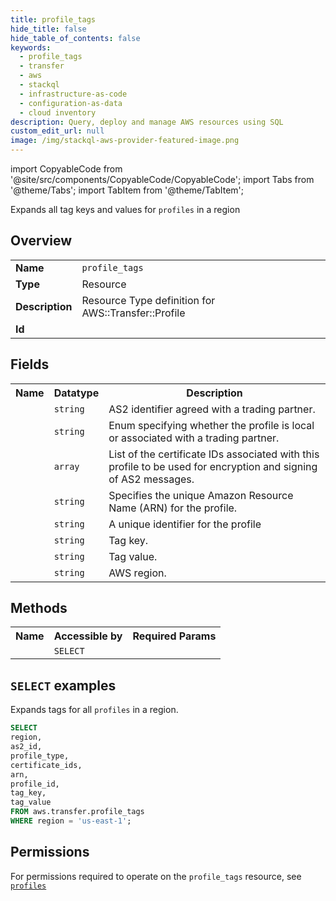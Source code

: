 ```yaml
---
title: profile_tags
hide_title: false
hide_table_of_contents: false
keywords:
  - profile_tags
  - transfer
  - aws
  - stackql
  - infrastructure-as-code
  - configuration-as-data
  - cloud inventory
description: Query, deploy and manage AWS resources using SQL
custom_edit_url: null
image: /img/stackql-aws-provider-featured-image.png
---
```


import CopyableCode from '@site/src/components/CopyableCode/CopyableCode';
import Tabs from '@theme/Tabs';
import TabItem from '@theme/TabItem';

Expands all tag keys and values for <code>profiles</code> in a region

## Overview
<table>
<tbody>
<tr><td><b>Name</b></td><td><code>profile_tags</code></td></tr>
<tr><td><b>Type</b></td><td>Resource</td></tr>
<tr><td><b>Description</b></td><td>Resource Type definition for AWS::Transfer::Profile</td></tr>
<tr><td><b>Id</b></td><td><CopyableCode code="aws.transfer.profile_tags" /></td></tr>
</tbody>
</table>

## Fields
<table>
<tbody>
<tr><th>Name</th><th>Datatype</th><th>Description</th></tr><tr><td><CopyableCode code="as2_id" /></td><td><code>string</code></td><td>AS2 identifier agreed with a trading partner.</td></tr>
<tr><td><CopyableCode code="profile_type" /></td><td><code>string</code></td><td>Enum specifying whether the profile is local or associated with a trading partner.</td></tr>
<tr><td><CopyableCode code="certificate_ids" /></td><td><code>array</code></td><td>List of the certificate IDs associated with this profile to be used for encryption and signing of AS2 messages.</td></tr>
<tr><td><CopyableCode code="arn" /></td><td><code>string</code></td><td>Specifies the unique Amazon Resource Name (ARN) for the profile.</td></tr>
<tr><td><CopyableCode code="profile_id" /></td><td><code>string</code></td><td>A unique identifier for the profile</td></tr>
<tr><td><CopyableCode code="tag_key" /></td><td><code>string</code></td><td>Tag key.</td></tr>
<tr><td><CopyableCode code="tag_value" /></td><td><code>string</code></td><td>Tag value.</td></tr>
<tr><td><CopyableCode code="region" /></td><td><code>string</code></td><td>AWS region.</td></tr>
</tbody>
</table>

## Methods

<table>
<tbody>
  <tr>
    <th>Name</th>
    <th>Accessible by</th>
    <th>Required Params</th>
  </tr>
  <tr>
    <td><CopyableCode code="list_resources" /></td>
    <td><code>SELECT</code></td>
    <td><CopyableCode code="region" /></td>
  </tr>
</tbody>
</table>

## `SELECT` examples
Expands tags for all <code>profiles</code> in a region.
```sql
SELECT
region,
as2_id,
profile_type,
certificate_ids,
arn,
profile_id,
tag_key,
tag_value
FROM aws.transfer.profile_tags
WHERE region = 'us-east-1';
```


## Permissions

For permissions required to operate on the <code>profile_tags</code> resource, see <a href="/services/transfer/profiles/#permissions"><code>profiles</code></a>


